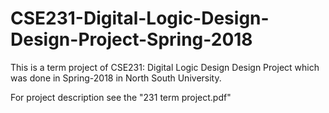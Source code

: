 # CSE231-Digital-Logic-Design-Design-Project-Spring-2018

This is a term project of CSE231: Digital Logic Design Design Project which was done in Spring-2018 in North South University.

For project description see the "231 term project.pdf"
